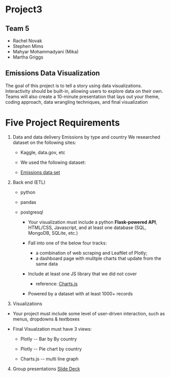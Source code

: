 # Project3

## Team 5
* Rachel Novak
* Stephen Mims
* Mahyar Mohammadyani (Mika)
* Martha Griggs


## Emissions Data Visualization
The goal of this project is to tell a story using data visualizations.
Interactivity should be built-in, allowing users to explore data on their own.
Teams will also create a 10-minute presentation that lays out your theme, coding approach, data wrangling techniques, and final visualization

# Five Project Requirements

1. Data and data delivery
Emissions by type and country
We researched dataset on the following sites:

   * Kaggle, data.gov, etc

   * We used the following dataset:

   * [Emissions data set](https://zenodo.org/record/7215364#.ZDSrF3bMJD9)

2. Back end (ETL)

   - python

   - pandas

   - postgresql

     * Your visualization must include a python **Flask-powered API**, HTML/CSS, Javascript, and at least one database (SQL, MongoDB, SQLite, etc.)


      * Fall into one of the below four tracks:
          - a combination of web scraping and Leaftlet of Plotly; 
          - a dashboard page with mulitple charts that update from the same data

       * Include at least one JS library that we did not cover 
          - reference: [Charts.js](chartsjs.org/docs.latest/) 

       * Powered by a dataset with at least 1000+ records

3. Visualizations
  * Your project must include some level of user-driven interaction, such as menus, dropdowns & textboxes 


   * Final Visualzation must have 3 views: 

      * Plotly -- Bar by By country

      * Plotly -- Pie chart by country

      * Charts.js -- multi line graph 

4. Group presentations
[Slide Deck](https://docs.google.com/presentation/d/1gvJH5lXP84PoBj8aWUbTHneHJ4zMz_GsvPyWdCW3bXs/edit?usp=sharing)




